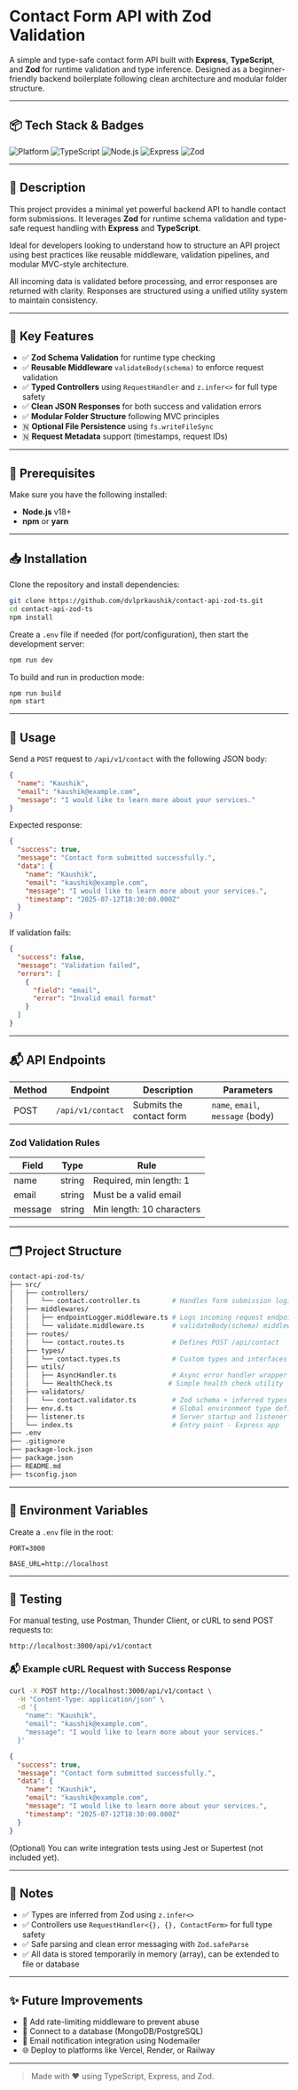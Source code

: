 # Contact Form API with Zod Validation

A simple and type-safe contact form API built with **Express**, **TypeScript**, and **Zod** for runtime validation and type inference. Designed as a beginner-friendly backend boilerplate following clean architecture and modular folder structure.

---

## 📦 Tech Stack & Badges

![Platform](https://img.shields.io/badge/Platform-Backend-blue?style=flat-square)
![TypeScript](https://img.shields.io/badge/TypeScript-Strict-blue?logo=typescript\&style=flat-square)
![Node.js](https://img.shields.io/badge/Node.js-18.x-green?logo=node.js\&style=flat-square)
![Express](https://img.shields.io/badge/Express.js-Minimal-black?logo=express\&style=flat-square)
![Zod](https://img.shields.io/badge/Zod-Validation-lightblue?style=flat-square)

---

## 📖 Description

This project provides a minimal yet powerful backend API to handle contact form submissions. It leverages **Zod** for runtime schema validation and type-safe request handling with **Express** and **TypeScript**.

Ideal for developers looking to understand how to structure an API project using best practices like reusable middleware, validation pipelines, and modular MVC-style architecture.

All incoming data is validated before processing, and error responses are returned with clarity. Responses are structured using a unified utility system to maintain consistency.

---

## 🚀 Key Features

* ✅ **Zod Schema Validation** for runtime type checking
* ✅ **Reusable Middleware** `validateBody(schema)` to enforce request validation
* ✅ **Typed Controllers** using `RequestHandler` and `z.infer<>` for full type safety
* ✅ **Clean JSON Responses** for both success and validation errors
* ✅ **Modular Folder Structure** following MVC principles
* 🇳 **Optional File Persistence** using `fs.writeFileSync`
* 🇳 **Request Metadata** support (timestamps, request IDs)

---

## 🔧 Prerequisites

Make sure you have the following installed:

* **Node.js** v18+
* **npm** or **yarn**

---

## 📥 Installation

Clone the repository and install dependencies:

```bash
git clone https://github.com/dvlprkaushik/contact-api-zod-ts.git
cd contact-api-zod-ts
npm install
```

Create a `.env` file if needed (for port/configuration), then start the development server:

```bash
npm run dev
```

To build and run in production mode:

```bash
npm run build
npm start
```

---

## 📨 Usage

Send a `POST` request to `/api/v1/contact` with the following JSON body:

```json
{
  "name": "Kaushik",
  "email": "kaushik@example.com",
  "message": "I would like to learn more about your services."
}
```

Expected response:

```json
{
  "success": true,
  "message": "Contact form submitted successfully.",
  "data": {
    "name": "Kaushik",
    "email": "kaushik@example.com",
    "message": "I would like to learn more about your services.",
    "timestamp": "2025-07-12T18:30:00.000Z"
  }
}
```

If validation fails:

```json
{
  "success": false,
  "message": "Validation failed",
  "errors": [
    {
      "field": "email",
      "error": "Invalid email format"
    }
  ]
}
```

---

## 📬 API Endpoints

| Method | Endpoint       | Description              | Parameters                        |
| ------ | -------------- | ------------------------ | --------------------------------- |
| POST   | `/api/v1/contact` | Submits the contact form | `name`, `email`, `message` (body) |

### Zod Validation Rules

| Field   | Type   | Rule                      |
| ------- | ------ | ------------------------- |
| name    | string | Required, min length: 1   |
| email   | string | Must be a valid email     |
| message | string | Min length: 10 characters |

---

## 🗂️ Project Structure

```bash
contact-api-zod-ts/
├── src/
│   ├── controllers/
│   │   └── contact.controller.ts        # Handles form submission logic
│   ├── middlewares/
│   │   ├── endpointLogger.middleware.ts # Logs incoming request endpoints
│   │   └── validate.middleware.ts       # validateBody(schema) middleware
│   ├── routes/
│   │   └── contact.routes.ts            # Defines POST /api/contact
│   ├── types/
│   │   └── contact.types.ts             # Custom types and interfaces
│   ├── utils/
│   │   ├── AsyncHandler.ts              # Async error handler wrapper
│   │   └── HealthCheck.ts              # Simple health check utility
│   ├── validators/
│   │   └── contact.validator.ts         # Zod schema + inferred types
│   ├── env.d.ts                         # Global environment type definitions
│   ├── listener.ts                      # Server startup and listener
│   └── index.ts                         # Entry point - Express app                        # Entry point - Express app
├── .env
├── .gitignore
├── package-lock.json
├── package.json
├── README.md
├── tsconfig.json

```

---

## 🔐 Environment Variables

Create a `.env` file in the root:

```env
PORT=3000

BASE_URL=http://localhost
```

---

## 🧪 Testing

For manual testing, use Postman, Thunder Client, or cURL to send POST requests to:

```
http://localhost:3000/api/v1/contact
```

### 📬 Example cURL Request with Success Response

```bash
curl -X POST http://localhost:3000/api/v1/contact \
  -H "Content-Type: application/json" \
  -d '{
    "name": "Kaushik",
    "email": "kaushik@example.com",
    "message": "I would like to learn more about your services."
  }'
```

```json
{
  "success": true,
  "message": "Contact form submitted successfully.",
  "data": {
    "name": "Kaushik",
    "email": "kaushik@example.com",
    "message": "I would like to learn more about your services.",
    "timestamp": "2025-07-12T18:30:00.000Z"
  }
}
```

(Optional) You can write integration tests using Jest or Supertest (not included yet).

---

## 📌 Notes

* ✅ Types are inferred from Zod using `z.infer<>`
* ✅ Controllers use `RequestHandler<{}, {}, ContactForm>` for full type safety
* ✅ Safe parsing and clean error messaging with `Zod.safeParse`
* ✅ All data is stored temporarily in memory (array), can be extended to file or database

---

## ✨ Future Improvements

* 🔐 Add rate-limiting middleware to prevent abuse
* 📁 Connect to a database (MongoDB/PostgreSQL)
* 📨 Email notification integration using Nodemailer
* 🌐 Deploy to platforms like Vercel, Render, or Railway

---

> Made with ❤️ using TypeScript, Express, and Zod.
